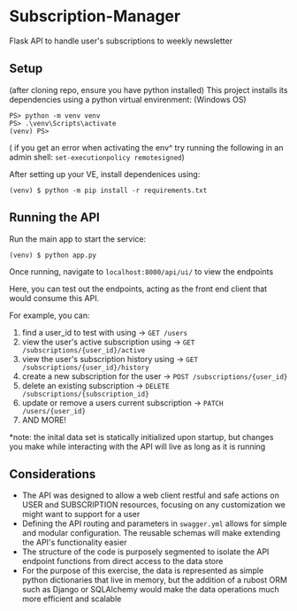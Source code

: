 # Subscription-Manager
Flask API to handle user's subscriptions to weekly newsletter

## Setup
(after cloning repo, ensure you have python installed)
This project installs its dependencies using a python virtual envirenment:
(Windows OS)
```
PS> python -m venv venv
PS> .\venv\Scripts\activate
(venv) PS>
```
( if you get an error when activating the env^ try running the following in an admin shell: `set-executionpolicy remotesigned`) 

After setting up your VE, install dependenices using:
```
(venv) $ python -m pip install -r requirements.txt
```
## Running the API
Run the main app to start the service:
```
(venv) $ python app.py
```
Once running, navigate to `localhost:8000/api/ui/` to view the endpoints

Here, you can test out the endpoints, acting as the front end client that would consume this API.

For example, you can: 
1. find a user_id to test with using -> `GET /users`
2. view the user's active subscription using -> `GET /subscriptions/{user_id}/active`
3. view the user's subscription history using -> `GET /subscriptions/{user_id}/history`
4. create a new subscription for the user -> `POST /subscriptions/{user_id}`
5. delete an existing subscription -> `DELETE /subscriptions/{subscription_id}`
6. update or remove a users current subscription ->  `PATCH /users/{user_id}`
7. AND MORE!

*note: the inital data set is statically initialized upon startup, but changes you make while interacting with the API will live as long as it is running

## Considerations
* The API was designed to allow a web client restful and safe actions on USER and SUBSCRIPTION resources, focusing on any customization we might want to support for a user
* Defining the API routing and parameters in `swagger.yml` allows for simple and modular configuration. The reusable schemas will make extending the API's functionality easier
* The structure of the code is purposely segmented to isolate the API endpoint functions from direct access to the data store
* For the purpose of this exercise, the data is represented as simple python dictionaries that live in memory, but the addition of a rubost ORM such as Django or SQLAlchemy would make the data operations much more efficient and scalable
